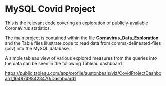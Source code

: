 # MySQL Covid Project

This is the relevant code covering an exploration of publicly-available Coronavirus statistics.

The main project is contained within the file **Cornavirus_Data_Exploration** and the Table files illustrate code to read data from comma-delineated-files (csv)
into the MySQL database.

A simple tableau view of various explored measures from the queries into the data can be seen in the following Tableau dashboard

https://public.tableau.com/app/profile/austonbeals/viz/CovidProjectDashboard_16487498423470/Dashboard1
